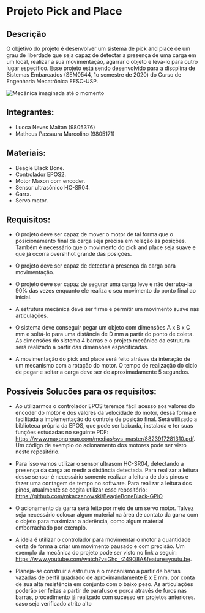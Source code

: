 # Projeto Pick and Place

## Descrição
O objetivo do projeto é desenvolver um sistema de pick and place de um grau de liberdade que seja capaz de detectar a presença de uma carga em um local, realizar a sua movimentação, agarrar o objeto e leva-lo para outro lugar específico. Esse projeto está sendo desenvolvido para a discplina de Sistemas Embarcados (SEM0544, 1o semestre de 2020) do Curso de Engenharia Mecatrônica EESC-USP.

![Mecânica imaginada até o momento](https://i.imgur.com/e1GqOqN.png)

## Integrantes:
- Lucca Neves Maitan (9805376)
- Matheus Passaura Marcolino (9805171)

## Materiais:
- Beagle Black Bone.
- Controlador EPOS2.   
- Motor Maxon com encoder.
- Sensor ultrasônico HC-SR04.
- Garra.
- Servo motor.

## Requisitos:

- O projeto deve ser capaz de mover o motor de tal forma que o posicionamento final da carga seja precisa em relação às posições. Também é necessário que o movimento do pick and place seja suave e que já ocorra overshhot grande das posições. 

- O projeto deve ser capaz de detectar a presença da carga para movimentação. 

- O projeto deve ser capaz de segurar uma carga leve e não derruba-la 90% das vezes enquanto ele realiza o seu movimento do ponto final ao inicial.

- A estrutura mecânica deve ser firme e permitir um movimento suave nas articulações.

- O sistema deve conseguir pegar um objeto com dimensões A x B x C mm e soltá-lo para uma distância de D mm a partir do ponto de coleta. As dimensões do sistema 4 barras e o projeto mecânico da estrutura será realizado a partir das dimensões especificadas.

- A movimentação do pick and place será feito atráves da interação de um mecanismo com a rotação do motor. O tempo de realização do ciclo de pegar e soltar a carga deve ser de aproximadamente 5 segundos. 

## Possíveis Solucões para os requisitos:

- Ao utilizarmos o controlador EPOS teremos fácil acesso aos valores do encoder do motor e dos valores da velocidade do motor, dessa forma é facilitada a implementação do controle de posição final. Será utilizado a biblioteca própria da EPOS, que pode ser baixada, instalada e ter suas funções estudadas no seguinte PDF: https://www.maxongroup.com/medias/sys_master/8823917281310.pdf. Um código de exemplo do acionamento dos motores pode ser visto neste repositório.

- Para isso vamos utilizar o sensor ultrasom HC-SR04, detectando a presença da carga ao medir a distância detectada. Para realizar a leitura desse sensor é necessário somente realizar a leitura de dois pinos e fazer uma contagem de tempo no software. Para realizar a leitura dos pinos, atualmente se cogita utilizar esse repositório: https://github.com/mkaczanowski/BeagleBoneBlack-GPIO

- O acionamento da garra será feito por meio de um servo motor. Talvez seja necessário colocar algum material na área de contato da garra com o objeto para maximizar a aderência, como algum material emborrachado por exemplo.

- A ideia é utilizar o controlador para movimentar o motor a quantidade certa de forma a criar um movimento pausado e com precisão. Um exemplo da mecânica do projeto pode ser visto no link a seguir: https://www.youtube.com/watch?v=Ghc_rZ49Q8A&feature=youtu.be.

- Planeja-se construir a estrutura e o mecanismo a partir de barras vazadas de perfil quadrado de aproximandamente E x E mm, por conta de sua alta resistência em conjunto com o baixo peso. As articulações poderão ser feitas a partir de parafuso e porca através de furos nas barras, procedimento já realizado com sucesso em projetos anteriores. caso seja verificado atrito alto 


